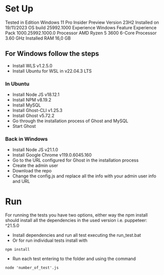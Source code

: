 # Set Up
Tested in Edition	Windows 11 Pro Insider Preview
Version	23H2
Installed on	‎19/‎11/‎2023
OS build	25992.1000
Experience	Windows Feature Experience Pack 1000.25992.1000.0
Processor	AMD Ryzen 5 3600 6-Core Processor                 3.60 GHz
Installed RAM	16,0 GB

## For Windows follow the steps
* Install WLS v1.2.5.0
* Install Ubuntu for WSL in v22.04.3 LTS
### In Ubuntu
* Install Node JS v18.12.1
* Install NPM v8.19.2
* Install MySQL
* Install Ghost-CLI v1.25.3
* Install Ghost v5.72.2
* Go through the installation process of Ghost and MySQL
* Start Ghost
### Back in Windows
* Install Node JS v21.1.0
* Install Google Chrome v119.0.6045.160
* Go to the URL configured for Ghost in the installation process
* Create the admin user
* Download the repo
* Change the config.js and replace all the info with your admin user info and URL

# Run
For running the tests you have two options, either way the npm install should install all the dependencies in the used version
i.e. puppeteer: ^21.5.0
* Install dependencies and run all test executing the run_test.bat
* Or for run individual tests install with 
```
npm install
```
* Run each test entering to the folder and using the command
```
node 'number_of_test'.js
```
